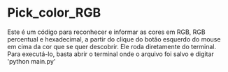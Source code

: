# Pick_color_RGB

Este é um código para reconhecer e informar as cores em RGB, RGB percentual e hexadecimal, a partir do clique do botão esquerdo do mouse
em cima da cor que se quer descobrir.
Ele roda diretamente do terminal.
Para executá-lo, basta abrir o terminal onde o arquivo foi salvo e digitar 'python main.py'
